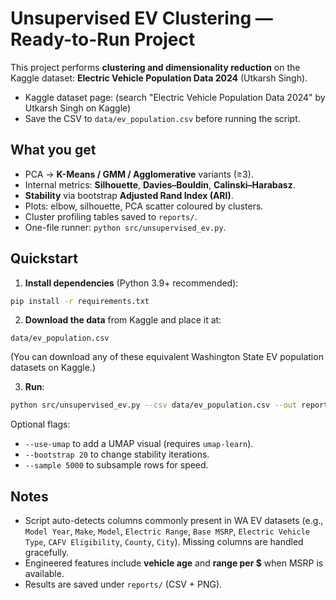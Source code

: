 # Unsupervised EV Clustering — Ready-to-Run Project

This project performs **clustering and dimensionality reduction** on the Kaggle dataset:
**Electric Vehicle Population Data 2024** (Utkarsh Singh).

- Kaggle dataset page: (search "Electric Vehicle Population Data 2024" by Utkarsh Singh on Kaggle)
- Save the CSV to `data/ev_population.csv` before running the script.

## What you get
- PCA → **K-Means / GMM / Agglomerative** variants (≥3).
- Internal metrics: **Silhouette**, **Davies–Bouldin**, **Calinski–Harabasz**.
- **Stability** via bootstrap **Adjusted Rand Index (ARI)**.
- Plots: elbow, silhouette, PCA scatter coloured by clusters.
- Cluster profiling tables saved to `reports/`.
- One-file runner: `python src/unsupervised_ev.py`.

## Quickstart

1) **Install dependencies** (Python 3.9+ recommended):
```bash
pip install -r requirements.txt
```

2) **Download the data** from Kaggle and place it at:
```
data/ev_population.csv
```
(You can download any of these equivalent Washington State EV population datasets on Kaggle.)

3) **Run**:
```bash
python src/unsupervised_ev.py --csv data/ev_population.csv --out reports --max-k 8
```
Optional flags:
- `--use-umap` to add a UMAP visual (requires `umap-learn`).
- `--bootstrap 20` to change stability iterations.
- `--sample 5000` to subsample rows for speed.

## Notes
- Script auto-detects columns commonly present in WA EV datasets (e.g., `Model Year`, `Make`, `Model`, `Electric Range`, `Base MSRP`, `Electric Vehicle Type`, `CAFV Eligibility`, `County`, `City`). Missing columns are handled gracefully.
- Engineered features include **vehicle age** and **range per $** when MSRP is available.
- Results are saved under `reports/` (CSV + PNG).

